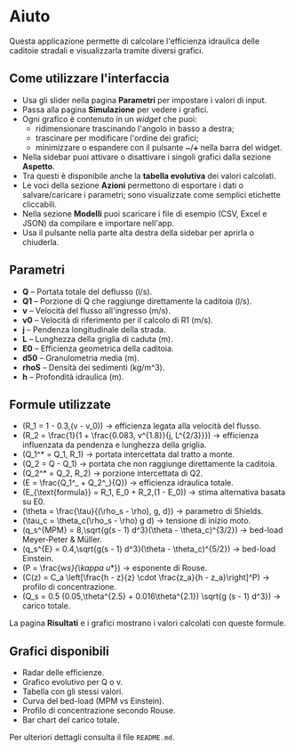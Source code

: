 # Aiuto

Questa applicazione permette di calcolare l'efficienza idraulica delle caditoie stradali e visualizzarla tramite diversi grafici.

## Come utilizzare l'interfaccia

- Usa gli slider nella pagina **Parametri** per impostare i valori di input.
- Passa alla pagina **Simulazione** per vedere i grafici.
- Ogni grafico è contenuto in un _widget_ che puoi:
  - ridimensionare trascinando l'angolo in basso a destra;
  - trascinare per modificare l'ordine dei grafici;
  - minimizzare o espandere con il pulsante `➖`/`➕` nella barra del widget.
- Nella sidebar puoi attivare o disattivare i singoli grafici dalla sezione **Aspetto**.
- Tra questi è disponibile anche la **tabella evolutiva** dei valori calcolati.
- Le voci della sezione **Azioni** permettono di esportare i dati o salvare/caricare i parametri; sono visualizzate come semplici etichette cliccabili.
- Nella sezione **Modelli** puoi scaricare i file di esempio (CSV, Excel e JSON) da compilare e importare nell'app.
- Usa il pulsante nella parte alta destra della sidebar per aprirla o chiuderla.

## Parametri

- **Q** – Portata totale del deflusso (l/s).
- **Q1** – Porzione di Q che raggiunge direttamente la caditoia (l/s).
- **v** – Velocità del flusso all'ingresso (m/s).
- **v0** – Velocità di riferimento per il calcolo di R1 (m/s).
- **j** – Pendenza longitudinale della strada.
- **L** – Lunghezza della griglia di caduta (m).
- **E0** – Efficienza geometrica della caditoia.
- **d50** – Granulometria media (m).
- **rhoS** – Densità dei sedimenti (kg/m^3).
- **h** – Profondità idraulica (m).

## Formule utilizzate

- \(R_1 = 1 - 0.3\,(v - v_0)\) → efficienza legata alla velocità del flusso.
- \(R_2 = \frac{1}{1 + \frac{0.083\, v^{1.8}}{j\, L^{2/3}}}\) → efficienza influenzata da pendenza e lunghezza della griglia.
- \(Q_1^\* = Q_1\, R_1\) → portata intercettata dal tratto a monte.
- \(Q_2 = Q - Q_1\) → portata che non raggiunge direttamente la caditoia.
- \(Q_2^\* = Q_2\, R_2\) → porzione intercettata di Q2.
- \(E = \frac{Q_1^_ + Q_2^_}{Q}\) → efficienza idraulica totale.
- \(E\_{\text{formula}} = R_1\, E_0 + R_2\,(1 - E_0)\) → stima alternativa basata su E0.
- \(\theta = \frac{\tau}{(\rho_s - \rho)\, g\, d}\) → parametro di Shields.
- \(\tau_c = \theta_c(\rho_s - \rho) g d\) → tensione di inizio moto.
- \(q_s^{MPM} = 8\,\sqrt{g(s - 1) d^3}(\theta - \theta_c)^{3/2}\) → bed-load Meyer‑Peter & Müller.
- \(q_s^{E} = 0.4\,\sqrt{g(s - 1) d^3}(\theta - \theta_c)^{5/2}\) → bed-load Einstein.
- \(P = \frac{w*s}{\kappa u*\*}\) → esponente di Rouse.
- \(C(z) = C_a \left[\frac{h - z}{z} \cdot \frac{z_a}{h - z_a}\right]^P\) → profilo di concentrazione.
- \(Q_s = 0.5 (0.05\,\theta^{2.5} + 0.016\theta^{2.1}) \sqrt{g (s - 1) d^3}\) → carico totale.

La pagina **Risultati** e i grafici mostrano i valori calcolati con queste formule.

## Grafici disponibili

- Radar delle efficienze.
- Grafico evolutivo per Q o v.
- Tabella con gli stessi valori.
- Curva del bed-load (MPM vs Einstein).
- Profilo di concentrazione secondo Rouse.
- Bar chart del carico totale.

Per ulteriori dettagli consulta il file `README.md`.
